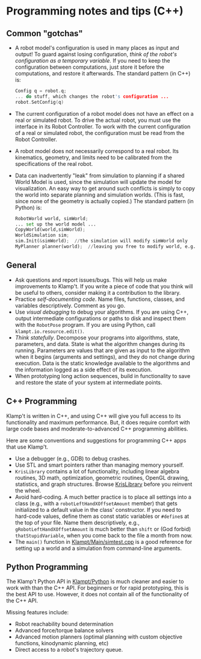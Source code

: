 # Programming notes and tips (C++)

## Common "gotchas"

- A robot model's configuration is used in many places as input and output!  To guard against losing configuration, *think of the robot's configuration as a temporary variable.* If you need to keep the configuration between computations, just store it before the computations, and restore it afterwards.  The standard pattern (in C++) is:

    ```cpp
    Config q = robot.q;
    ... do stuff, which changes the robot's configuration ...
    robot.SetConfig(q)
    ```

- The current configuration of a robot model does not have an effect on a real or simulated robot.  To drive the actual robot, you must use the interface in its Robot Controller.  To work with the current configuration of a real or simulated robot, the configuration must be read from the Robot Controller.

- A robot model does not necessarily correspond to a real robot.  Its kinematics, geometry, and limits need to be calibrated from the specifications of the real robot.

- Data can inadvertently "leak" from simulation to planning if a shared World Model is used, since the simulation will update the model for visualization.  An easy way to get around such conflicts is simply to copy the world into separate planning and simulation worlds.  (This is fast, since none of the geometry is actually copied.)  The standard pattern (in Python) is:

    ```python
    RobotWorld world, simWorld;
    ... set up the world model ...
    CopyWorld(world,simWorld);
    WorldSimulation sim;
    sim.Init(&simWorld);  //the simulation will modify simWorld only
    MyPlanner planner(world);  //leaving you free to modify world, e.g., planning,  without interference
    ```


## General

- Ask questions and report issues/bugs. This will help us make improvements to Klamp't. If you write a piece of code that you think will be useful to others, consider making it a contribution to the library.
- Practice _self-documenting code_. Name files, functions, classes, and variables descriptively. Comment as you go.
- Use _visual debugging_ to debug your algorithms. If you are using C++, output intermediate configurations or paths to disk and inspect them with the `RobotPose` program.  If you are using Python, call `klampt.io.resource.edit()`.
- _Think statefully_. Decompose your programs into algorithms, state, parameters, and data. State is what the algorithm changes during its running. Parameters are values that are given as input to the algorithm when it begins (arguments and settings), and they do not change during execution. Data is the static knowledge available to the algorithms and the information logged as a side effect of its execution.
- When prototyping long action sequences, build in functionality to save and restore the state of your system at intermediate points.


## C++ Programming

Klamp't is written in C++, and using C++ will give you full access to its functionality and maximum performance. But, it does require comfort with large code bases and moderate-to-advanced C++ programming abilities.

Here are some conventions and suggestions for programming C++ apps that use Klamp't.

- Use a debugger (e.g., GDB) to debug crashes.
- Use STL and smart pointers rather than managing memory yourself.
- `KrisLibrary` contains a lot of functionality, including linear algebra routines, 3D math, optimization, geometric routines, OpenGL drawing, statistics, and graph structures. Browse [KrisLibrary](http://github.com/krishauser/KrisLibrary) before you reinvent the wheel.
- Avoid hard-coding. A much better practice is to place all settings into a class (e.g., with a `robotLeftHandXOffsetAmount` member) that gets initialized to a default value in the class' constructor. If you need to hard-code values, define them as const static variables or `#define`s at the top of your file. Name them descriptively, e.g., `gRobotLeftHandXOffsetAmount` is much better than `shift` or (God forbid) `thatStupidVariable`, when you come back to the file a month from now.
- The `main()` function in [Klampt/Main/simtest.cpp](../Main/simtest.cpp) is a good reference for setting up a world and a simulation from command-line arguments.

## Python Programming

The Klamp't Python API in [Klampt/Python](../Python) is much cleaner and easier to work with than the C++ API. For beginners or for rapid prototyping, this is the best API to use. However, it does not contain all of the functionality of the C++ API.

Missing features include:

- Robot reachability bound determination
- Advanced force/torque balance solvers
- Advanced motion planners (optimal planning with custom objective functions, kinodynamic planning, etc)
- Direct access to a robot's trajectory queue.

